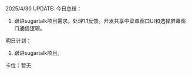 2025/4/30 UPDATE:
今日总结：
1. 跟进sugartalk项目需求。处理1.1反馈。开发共享中菜单窗口UI和选择屏幕窗口通信逻辑。

明日计划：
1.  跟进sugartalk项目。

卡位：暂无